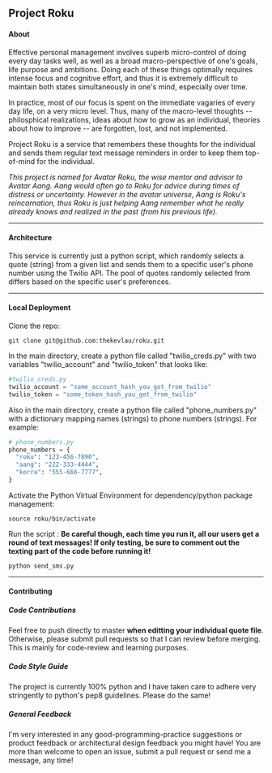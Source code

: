 ## Project Roku

#### About
Effective personal management involves superb micro-control of doing every day tasks well, as well as a broad macro-perspective of one's goals, life purpose and ambitions.
Doing each of these things optimally requires intense focus and cognitive effort, and thus it is extremely difficult to maintain both states simultaneously in one's mind, especially over time.

In practice, most of our focus is spent on the immediate vagaries of every day life, on a very micro level.
Thus, many of the macro-level thoughts -- philosphical realizations, ideas about how to grow as an individual, theories about how to improve -- are forgotten, lost, and not implemented.

Project Roku is a service that remembers these thoughts for the individual and sends them regular text message reminders in order to keep them top-of-mind for the individual.

*This project is named for Avatar Roku, the wise mentor and advisor to Avatar Aang. Aang would often go to Roku for advice during times of distress or uncertainty.
However in the avatar universe, Aang is Roku's reincarnation, thus Roku is just helping Aang remember what he really already knows and realized in the past (from his previous life).*

---

#### Architecture

This service is currently just a python script, which randomly selects a quote (string) from a given list and sends them to a specific user's phone number using the Twilio API.
The pool of quotes randomly selected from differs based on the specific user's preferences.

---

#### Local Deployment

Clone the repo:
```
git clone git@github.com:thekevlau/roku.git
```

In the main directory, create a python file called "twilio_creds.py" with two variables "twilio_account" and "twilio_token" that looks like:
```python
#twilio_creds.py
twilio_account = "some_account_hash_you_got_from_twilio"
twilio_token = "some_token_hash_you_got_from_twilio"
```

Also in the main directory, create a python file called "phone_numbers.py" with a dictionary mapping names (strings) to phone numbers (strings). For example:
```python
# phone_numbers.py
phone_numbers = {
  "roku": "123-456-7890",
  "aang": "222-333-4444",
  "korra": "555-666-7777",
}
```

Activate the Python Virtual Environment for dependency/python package management:
```
source roku/bin/activate
```

Run the script :
**Be careful though, each time you run it, all our users get a round of text messages! If only testing, be sure to comment out the texting part of the code before running it!**
```
python send_sms.py
```

---

#### Contributing

##### Code Contributions
Feel free to push directly to master **when editting your individual quote file**.
Otherwise, please submit pull requests so that I can review before merging. This is mainly for code-review and learning purposes.

##### Code Style Guide
The project is currently 100% python and I have taken care to adhere very stringently to python's pep8 guidelines. Please do the same!

##### General Feedback
I'm very interested in any good-programming-practice suggestions or product feedback or architectural design feedback you might have!
You are more than welcome to open an issue, submit a pull request or send me a message, any time!
